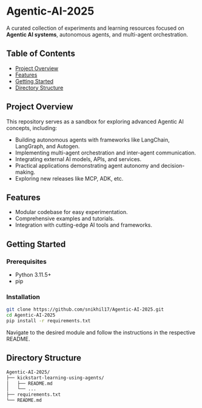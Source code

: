 # Agentic-AI-2025

A curated collection of experiments and learning resources focused on **Agentic AI systems**, autonomous agents, and multi-agent orchestration.

## Table of Contents

- [Project Overview](#project-overview)
- [Features](#features)
- [Getting Started](#getting-started)
- [Directory Structure](#directory-structure)



## Project Overview

This repository serves as a sandbox for exploring advanced Agentic AI concepts, including:

- Building autonomous agents with frameworks like LangChain, LangGraph, and Autogen.
- Implementing multi-agent orchestration and inter-agent communication.
- Integrating external AI models, APIs, and services.
- Practical applications demonstrating agent autonomy and decision-making.
- Exploring new releases like MCP, ADK, etc.

## Features

- Modular codebase for easy experimentation.
- Comprehensive examples and tutorials.
- Integration with cutting-edge AI tools and frameworks.

## Getting Started

### Prerequisites

- Python 3.11.5+
- pip

### Installation

```bash
git clone https://github.com/snikhil17/Agentic-AI-2025.git
cd Agentic-AI-2025
pip install -r requirements.txt
```
Navigate to the desired module and follow the instructions in the respective README.

## Directory Structure
```bash
Agentic-AI-2025/
├── kickstart-learning-using-agents/
│   ├── README.md
│   └── ...
├── requirements.txt
└── README.md
```

